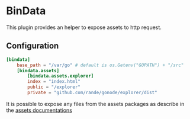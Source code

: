 BinData
=======

This plugin provides an helper to expose assets to http request.

Configuration
-------------

```toml
[bindata]
    base_path = "/var/go" # default is os.Getenv("GOPATH") + "/src"
    [bindata.assets]
        [bindata.assets.explorer]
        index = "index.html"
        public = "/explorer"
        private = "github.com/rande/gonode/explorer/dist"
```

It is possible to expose any files from the assets packages as describe in the [assets documentations](../../assets/README.md)